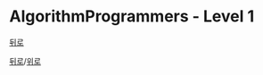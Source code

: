 # AlgorithmProgrammers - Level 1

[뒤로](https://github.com/SeongYongLee/TIL/tree/main/AlgorithmProgrammers)

[뒤로](https://github.com/SeongYongLee/TIL/tree/main/AlgorithmProgrammers)/[위로](#algorithmprogrammers---level-1)